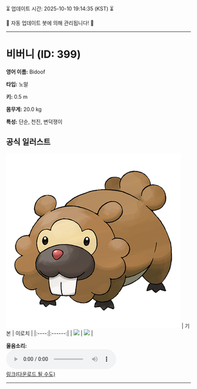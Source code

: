 
⏳ 업데이트 시간: 2025-10-10 19:14:35 (KST) ⏳

🤖 자동 업데이트 봇에 의해 관리됩니다! 🤖

---

# 비버니 (ID: 399)
**영어 이름:** Bidoof

**타입:** 노말

**키:** 0.5 m

**몸무게:** 20.0 kg

**특성:** 단순, 천진, 변덕쟁이

## 공식 일러스트
![](https://raw.githubusercontent.com/PokeAPI/sprites/master/sprites/pokemon/other/official-artwork/399.png)
| 기본 | 이로치 |
|:----:|:------:|
| <img src="http://play.pokemonshowdown.com/sprites/ani/bidoof.gif" width="200"> | <img src="http://play.pokemonshowdown.com/sprites/ani-shiny/bidoof.gif" width="200"> |

**울음소리:**<br><audio controls src="https://raw.githubusercontent.com/PokeAPI/cries/main/cries/pokemon/latest/399.ogg"></audio><br> [링크(다운로드 될 수도)](https://raw.githubusercontent.com/PokeAPI/cries/main/cries/pokemon/latest/399.ogg)


---
